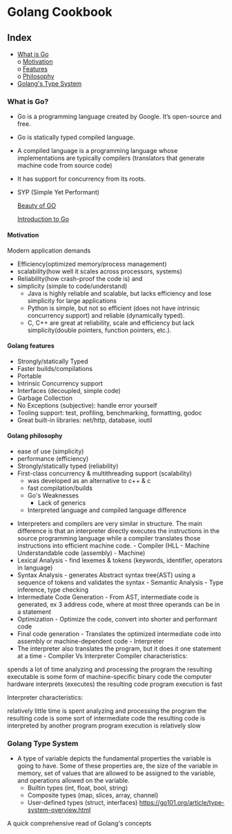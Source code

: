 # Golang Cookbook

## Index
   * [What is Go](#what-is-go) </br>
   	o  [Motivation](#motivation) </br>
	o  [Features](#golang-features) </br>
	o  [Philosophy](#golang-philosophy) </br>
   * [Golang's Type System](#golang-type-system)

### What is Go?

* Go is a programming language created by Google. It’s open-source and free.
* Go is statically typed compiled language.
* A compiled language is a programming language whose implementations are typically compilers (translators that generate machine code from source code)
* It has support for concurrency from its roots. 
* SYP (Simple Yet Performant)

	[Beauty of GO](https://hackernoon.com/the-beauty-of-go-98057e3f0a7d)
	
	[Introduction to Go](https://medium.com/rungo/introduction-to-go-programming-language-golang-89d16ca72bbf)
	
#### Motivation 
Modern application demands
* Efficiency(optimized memory/process management)
* scalability(how well it scales across processors, systems)
* Reliability(how crash-proof the code is) and 
* simplicity (simple to code/understand)
	- Java is highly reliable and scalable, but lacks efficiency and lose simplicity for large applications
	- Python is simple, but not so efficient (does not have intrinsic concurrency support) and reliable (dynamically typed).
	- C, C++ are great at reliability, scale and efficiency but lack simplicity(double pointers, function pointers, etc.).

#### Golang features
* Strongly/statically Typed
* Faster builds/compilations
* Portable
* Intrinsic Concurrency support
* Interfaces (decoupled, simple code)
* Garbage Collection
* No Exceptions (subjective): handle error yourself
* Tooling support: test, profiling, benchmarking, formatting, godoc
* Great built-in libraries: net/http, database, ioutil

#### Golang philosophy
		
* ease of use (simplicity)
* performance (efficiency)
* Strongly/statically typed (reliability)
* First-class concurrency & multithreading support (scalability)
	- was developed as an alternative to c++ & c
	- fast compilation/builds
	- Go's Weaknesses
		- Lack of generics
	- Interpreted language and compiled language difference
- Interpreters and compilers are very similar in structure. The main difference is that an interpreter directly executes the instructions in the source programming language while a compiler translates those instructions into efficient machine code.
		- Compiler (HLL - Machine Understandable code (assembly) - Machine)
- Lexical Analysis - find lexemes & tokens (keywords, identifier, operators in language)
- Syntax Analysis - generates Abstract syntax tree(AST) using a sequence of tokens and validates the syntax
			- Semantic Analysis - Type inference, type checking
- Intermediate Code Generation - From AST, intermediate code is generated, ex 3 address code, where at most three operands can be in a statement
- Optimization - Optimize the code, convert into shorter and performant code
- Final code generation - Translates the optimized intermediate code into assembly or machine-dependent code
		- Interpreter
- The interpreter also translates the program, but it does it one statement at a time
		- Compiler Vs Interpreter
			Compiler characteristics:

spends a lot of time analyzing and processing the program
the resulting executable is some form of machine-specific binary code
the computer hardware interprets (executes) the resulting code
program execution is fast

Interpreter characteristics:

relatively little time is spent analyzing and processing the program
the resulting code is some sort of intermediate code
the resulting code is interpreted by another program
program execution is relatively slow


### Golang Type System
- A type of variable depicts the fundamental properties the variable is going to have. Some of these properties are, the size of the variable in memory, set of values that are allowed to be assigned to the variable, and operations allowed on the variable.
	- Builtin types (int, float, bool, string)
	- Composite types (map, slices, array, channel)
	- User-defined types (struct, interfaces)
	https://go101.org/article/type-system-overview.html

A quick comprehensive read of Golang's concepts

